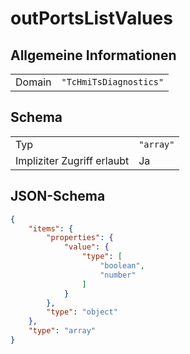 # outPortsListValues

## Allgemeine Informationen

|  |  |
| - | - |
| Domain | `"TcHmiTsDiagnostics"` |

## Schema

|  |  |
| - | - |
| Typ | `"array"` |
| Impliziter Zugriff erlaubt | Ja |

## JSON-Schema

```json
{
    "items": {
        "properties": {
            "value": {
                "type": [
                    "boolean",
                    "number"
                ]
            }
        },
        "type": "object"
    },
    "type": "array"
}
```
